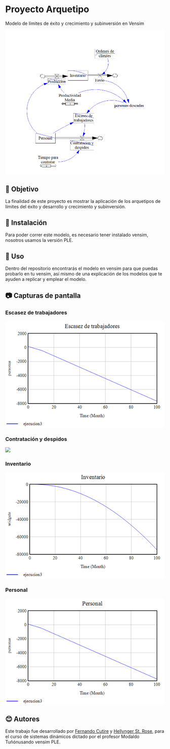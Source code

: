# Proyecto Arquetipo

Modelo de límites de éxito y crecimiento y subinversión en Vensim

<img src='images/modelo_vensim_inventario.PNG'>

## 🎯 Objetivo
La finalidad de este proyecto es mostrar la aplicación de los arquetipos de límites del éxito y desarrollo y crecimiento y subinversión.

## 🔨 Instalación
Para poder correr este modelo, es necesario tener instalado vensim, nosotros usamos la versión PLE.	

## 👀 Uso
Dentro del repositorio encontrarás el modelo en vensim para que puedas probarlo en tu vensim, así mismo de una explicación de los modelos que te ayuden a replicar y emplear el modelo. 

## 📷 Capturas de pantalla

### Escasez de trabajadores
<img src='images/Escasez de trabajadores.png'>

### Contratación y despidos
<img src='images/Contratación y despidos.png'>

### Inventario
<img src='images/inventario.png'>

### Personal
<img src='images/Personal.png'>


## 😊 Autores
Este trabajo fue desarrollado por [Fernando Cutire](https://github.com/FernandoCutire) y [Hellynger St. Rose](https://github.com/Hellynger), para el curso de sistemas dinámicos dictado por el profesor Modaldo Tuñónusando vensim PLE.





